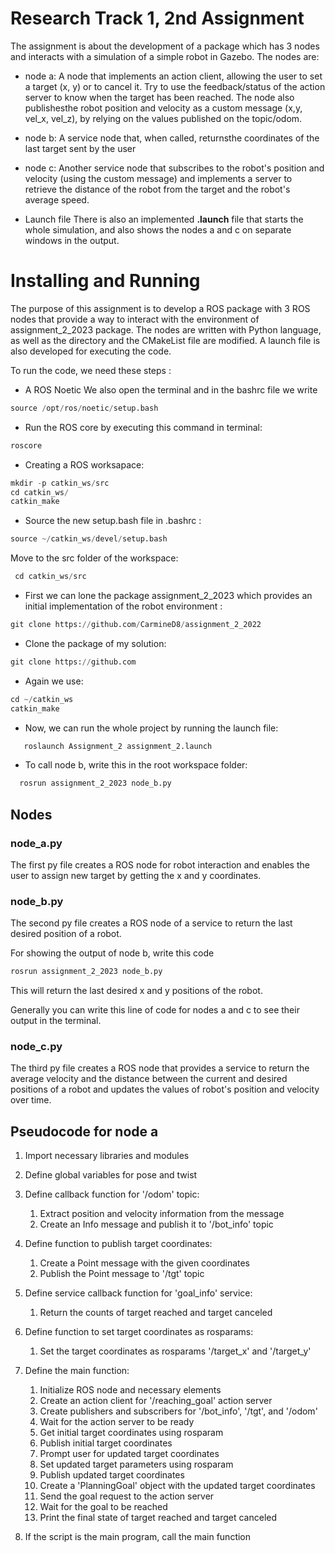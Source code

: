 # Research Track 1, 2nd Assignment
The assignment is about the development of a package which has 3 nodes and interacts with a simulation of a simple robot in Gazebo. 
The nodes are:

- node a: 
 A node that implements an action client, allowing the user to set a target (x, y) or to cancel it. Try to use the feedback/status of the action server to know when the target has been reached. The node also publishesthe robot position and velocity as a custom message (x,y, vel_x, vel_z), by relying on the values published on the topic/odom.  

- node b:
 A service node that, when called, returnsthe coordinates of the last target sent by the user

- node c: 
 Another service node that subscribes to the robot's position and velocity (using the custom message) and implements a server to retrieve the distance of the robot from the target and the robot's average speed.


- Launch file
 There is also an implemented **.launch** file that starts the whole simulation, and also shows the nodes a and c on separate windows in the output.


# Installing and Running
The purpose of this assignment is to develop a ROS package with 3 ROS nodes that provide a way to interact with the environment of assignment_2_2023 package. The nodes are written with Python language, as well as the directory and the CMakeList file are modified. A launch file is also developed for executing the code.

To run the code, we need these steps : 

- A ROS Noetic
 We also open the terminal and in the bashrc file we write 
 ```python
 source /opt/ros/noetic/setup.bash
 ```

- Run the ROS core by executing this command in terminal:
```python
roscore

```
- Creating a ROS worksapace:
```python
mkdir -p catkin_ws/src
cd catkin_ws/
catkin_make
```
- Source the new setup.bash file in .bashrc : 
```python
source ~/catkin_ws/devel/setup.bash
```
Move to the src folder of the workspace:
```python
 cd catkin_ws/src   
```
- First we can lone the package assignment_2_2023 which provides an initial implementation of the robot environment : 
```python
git clone https://github.com/CarmineD8/assignment_2_2022
```
- Clone the package of my solution:
```python
git clone https://github.com
```
- Again we use:
```python
cd ~/catkin_ws 
catkin_make
```
- Now, we can run the whole project by running the launch file:
```python
   roslaunch Assignment_2 assignment_2.launch
```
- To call node b, write this in the root workspace folder:
```python
  rosrun assignment_2_2023 node_b.py
```


Nodes
---------

### node_a.py ###

The first py file creates a ROS node for robot interaction and enables the user to assign new target by getting the x and y coordinates. 

### node_b.py ###

The second py file creates a ROS node of a service to return the last desired position of a robot.

For showing the output of node b, write this code 

```python
rosrun assignment_2_2023 node_b.py
```
This will return the last desired x and y positions of the robot.

Generally you can write this line of code for nodes a and c to see their output in the terminal.

### node_c.py ###

The third py file creates a ROS node that provides a service to return the average velocity and the distance between the current and desired positions of a robot and updates the values of robot's position and velocity over time. 


Pseudocode for node a
----------

1. Import necessary libraries and modules

2. Define global variables for pose and twist

3. Define callback function for '/odom' topic:
    1. Extract position and velocity information from the message
    2. Create an Info message and publish it to '/bot_info' topic

4. Define function to publish target coordinates:
    1. Create a Point message with the given coordinates
    2. Publish the Point message to '/tgt' topic

5. Define service callback function for 'goal_info' service:
    1. Return the counts of target reached and target canceled

6. Define function to set target coordinates as rosparams:
    1. Set the target coordinates as rosparams '/target_x' and '/target_y'

7. Define the main function:
    1. Initialize ROS node and necessary elements
    2. Create an action client for '/reaching_goal' action server
    3. Create publishers and subscribers for '/bot_info', '/tgt', and '/odom'
    4. Wait for the action server to be ready
    5. Get initial target coordinates using rosparam
    6. Publish initial target coordinates
    7. Prompt user for updated target coordinates
    8. Set updated target parameters using rosparam
    9. Publish updated target coordinates
    10. Create a 'PlanningGoal' object with the updated target coordinates
    11. Send the goal request to the action server
    12. Wait for the goal to be reached
    13. Print the final state of target reached and target canceled

8. If the script is the main program, call the main function



